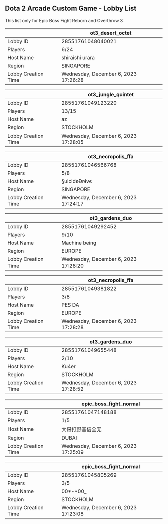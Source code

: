 ## Dota 2 Arcade Custom Game - Lobby List

This list only for Epic Boss Fight Reborn and Overthrow 3

|  | ot3_desert_octet |
| ------ | ------ |
| Lobby ID | 28551761048040021 |
| Players | 6/24 |
| Host Name | shiraishi urara |
| Region | SINGAPORE |
| Lobby Creation Time | Wednesday, December 6, 2023 17:26:28 |


|  | ot3_jungle_quintet |
| ------ | ------ |
| Lobby ID | 28551761049123220 |
| Players | 13/15 |
| Host Name | az |
| Region | STOCKHOLM |
| Lobby Creation Time | Wednesday, December 6, 2023 17:28:05 |


|  | ot3_necropolis_ffa |
| ------ | ------ |
| Lobby ID | 28551761046566768 |
| Players | 5/8 |
| Host Name | §υicidєĐʀɨvє |
| Region | SINGAPORE |
| Lobby Creation Time | Wednesday, December 6, 2023 17:24:17 |


|  | ot3_gardens_duo |
| ------ | ------ |
| Lobby ID | 28551761049292452 |
| Players | 9/10 |
| Host Name | Machine being |
| Region | EUROPE |
| Lobby Creation Time | Wednesday, December 6, 2023 17:28:20 |


|  | ot3_necropolis_ffa |
| ------ | ------ |
| Lobby ID | 28551761049381822 |
| Players | 3/8 |
| Host Name | PES DA |
| Region | EUROPE |
| Lobby Creation Time | Wednesday, December 6, 2023 17:28:28 |


|  | ot3_gardens_duo |
| ------ | ------ |
| Lobby ID | 28551761049655448 |
| Players | 2/10 |
| Host Name | Ku4er |
| Region | STOCKHOLM |
| Lobby Creation Time | Wednesday, December 6, 2023 17:28:52 |


|  | epic_boss_fight_normal |
| ------ | ------ |
| Lobby ID | 28551761047148188 |
| Players | 1/5 |
| Host Name | 大哥打野音信全无 |
| Region | DUBAI |
| Lobby Creation Time | Wednesday, December 6, 2023 17:25:09 |


|  | epic_boss_fight_normal |
| ------ | ------ |
| Lobby ID | 28551761045805269 |
| Players | 3/5 |
| Host Name | 00*-*00_|_00 |
| Region | STOCKHOLM |
| Lobby Creation Time | Wednesday, December 6, 2023 17:23:08 |


